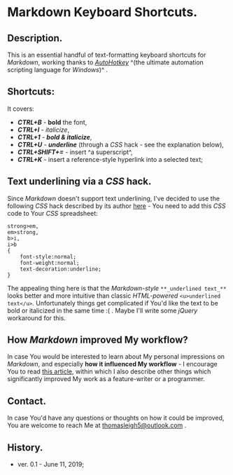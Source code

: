 Markdown Keyboard Shortcuts.
=======================

## Description.

This is an essential handful of text-formatting keyboard shortcuts for *Markdown*, working thanks to *[AutoHotkey][3]* ^(the ultimate automation scripting language for *Windows*)^ .


## Shortcuts:
It covers:
- ***CTRL+B*** - **bold** the font,
- ***CTRL+I*** - *italicize*,
- ***CTRL+1*** - ***bold & italicize***,
- ***CTRL+U*** - **_underline_** (through a *CSS* hack - see the explanation below),
- ***CTRL+SHIFT+=*** - insert ^a superscript^,
- ***CTRL+K*** - insert a reference-style hyperlink into a selected text;


## Text underlining via a *CSS* hack.

Since *Markdown* doesn't support text underlining, I've decided to use the following *CSS* hack described by its author [here][1] - You need to add this *CSS* code to Your *CSS* spreadsheet:

	strong>em,
	em>strong,
	b>i,
	i>b
	{
		font-style:normal;
		font-weight:normal;
		text-decoration:underline;
	}
	
The appealing thing here is that the *Markdown-style* `**_underlined text_**` looks better and more intuitive than classic *HTML-powered* `<u>underlined text</u>`. Unfortunately things get complicated if You'd like the text to be bold or italicized in the same time :( . Maybe I'll write some *jQuery* workaround for this.


## How *Markdown* improved My workflow?

In case You would be interested to learn about My personal impressions on *Markdown*, and especially **how it influenced My workflow** - I encourage You to read [this article][2], within which I also describe other things which significantly improved My work as a feature-writer or a programmer.


## Contact.

In case You'd have any questions or thoughts on how it could be improved, You are welcome to reach Me at <thomasleigh5@outlook.com> .


## History.

- ver. 0.1 - June 11, 2019;



[1]: https://stackoverflow.com/questions/3003476/get-underlined-text-with-markdown

[2]: https://trailofthelight.blogspot.com/2019/06/improve-your-writing-publishing.html

[3]: https://www.AutoHotkey.com

	